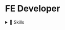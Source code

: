 # FE Developer

<details>
    <summary>📓 Skills</summary>
    
- HTML5, CSS3, Javascript(ES6+), Typescript
- React.js, Redux(React-redux, React-toolkit), react-query, socket.io
- Sass, Styled-Components
- React Native, Next.js

</details>
